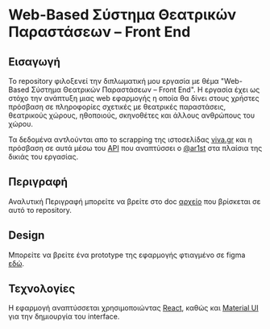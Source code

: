 # Web-Based Σύστημα Θεατρικών Παραστάσεων – Front End

## Εισαγωγή

Το repository φιλοξενεί την διπλωματική μου εργασία με θέμα "Web-Based Σύστημα Θεατρικών Παραστάσεων – Front End". Η εργασία έχει ως στόχο την ανάπτυξη μιας web εφαρμογής η οποία θα δίνει στους χρήστες πρόσβαση σε πληροφορίες σχετικές με θεατρικές παραστάσεις, θεατρικούς χώρους, ηθοποιούς, σκηνοθέτες και άλλους ανθρώπους του χώρου.

Τα δεδομένα αντλούνται απο το scrapping της ιστοσελίδας [viva.gr](https://www.viva.gr) και η πρόσβαση σε αυτά μέσω του [API](https://github.com/ar1st/theatrical-plays-api) που αναπτύσσει ο [@ar1st](https://github.com/ar1st) στα πλαίσια της δικιάς του εργασίας.

## Περιγραφή

Αναλυτική Περιγραφή μπορείτε να βρείτε στο doc [αρχείο](./Περιγραφή_Εφαρμογής.docx) που βρίσκεται σε αυτό το repository.

## Design
Μπορείτε να βρείτε ένα prototype της εφαρμογής φτιαγμένο σε figma [εδώ](https://www.figma.com/proto/9hnEd0EIZnFsj0guRA3iFa/Theatrica-Front-End?node-id=4%3A3&scaling=scale-down-width&page-id=0%3A1&starting-point-node-id=4%3A3).

## Τεχνολογίες

Η εφαρμογή αναπτύσσεται χρησιμοποιώντας [React](https://reactjs.org/), καθώς και [Material UI](https://mui.com) για την δημιουργία του interface.
